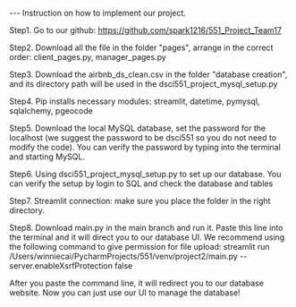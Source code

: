 --- Instruction on how to implement our project.

Step1. Go to our github: https://github.com/spark1216/551_Project_Team17

Step2. Download all the file in the folder "pages", arrange in the correct order: client_pages.py, manager_pages.py

Step3. Download the airbnb_ds_clean.csv in the folder "database creation", and its directory path will be used in the dsci551_project_mysql_setup.py

Step4. Pip installs necessary modules: streamlit, datetime, pymysql, sqlalchemy, pgeocode

Step5. Download the local MySQL database, set the password for the localhost (we suggest the password to be dsci551 so you do not need to modify the code). You can verify the password by typing into the terminal and starting MySQL.

Step6. Using dsci551_project_mysql_setup.py to set up our database. You can verify the setup by login to SQL and check the database and tables

Step7. Streamlit connection: make sure you place the folder in the right directory. 

Step8. Download main.py in the main branch and run it. Paste this line into the terminal and it will direct you to our database UI. We recommend using the following command to give permission for file upload:  streamlit run /Users/winniecai/PycharmProjects/551/venv/project2/main.py --server.enableXsrfProtection false 

After you paste the command line, it will redirect you to our database website. Now you can just use our UI to manage the database!




